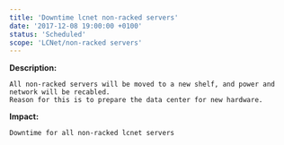 ```yaml
---
title: 'Downtime lcnet non-racked servers'
date: '2017-12-08 19:00:00 +0100'
status: 'Scheduled'
scope: 'LCNet/non-racked servers'
---
```


**Description:**

    All non-racked servers will be moved to a new shelf, and power and network will be recabled.
    Reason for this is to prepare the data center for new hardware.

**Impact:**

    Downtime for all non-racked lcnet servers